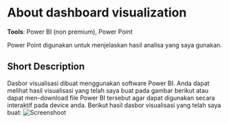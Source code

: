 # About dashboard visualization

**Tools**: Power BI (non premium), Power Point

Power Point digunakan untuk menjelaskan hasil analisa yang saya gunakan.

## Short Description

Dasbor visualisasi dibuat menggunakan software Power BI. Anda dapat melihat hasil visualisasi yang telah saya buat pada gambar berikut atau dapat men-download file Power BI tersebut agar dapat digunakan secara interaktif pada device anda. Berikut hasil dasbor visualisasi yang telah saya buat:
![Screenshoot]([dashboard\my-dashborad.png](https://github.com/bagushakim-id/Customer-Loan-Profiling/blob/main/dashboard/my-dashborad.png)https://github.com/bagushakim-id/Customer-Loan-Profiling/blob/main/dashboard/my-dashborad.png)
